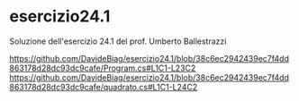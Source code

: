 # esercizio24.1
Soluzione dell'esercizio 24.1 del prof. Umberto Ballestrazzi

https://github.com/DavideBiag/esercizio24.1/blob/38c6ec2942439ec7f4dd863178d28dc93dc9cafe/Program.cs#L1C1-L23C2
https://github.com/DavideBiag/esercizio24.1/blob/38c6ec2942439ec7f4dd863178d28dc93dc9cafe/quadrato.cs#L1C1-L24C2
